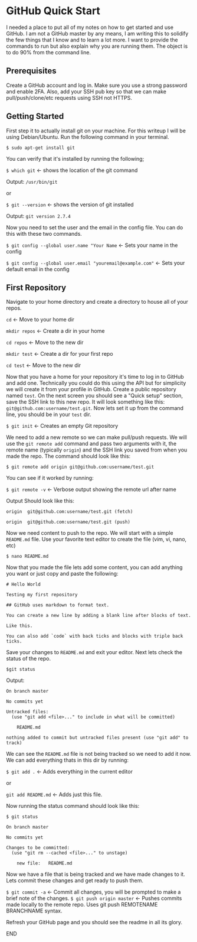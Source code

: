 # GitHub Quick Start

I needed a place to put all of my notes on how to get started and use GitHub.  I am not a GitHub master by any means, I am writing this to solidify the few things that I know and to learn a lot more.  I want to provide the commands to run but also explain why you are running them.  The object is to do 90% from the command line.  

## Prerequisites

Create a GitHub account and log in.  Make sure you use a strong password and enable 2FA.  Also, add your SSH pub key so that we can make pull/push/clone/etc requests using SSH not HTTPS.   

## Getting Started

First step it to actually install git on your machine.  For this writeup I will be using Debian/Ubuntu. Run the following command in your terminal.

`$ sudo apt-get install git`

You can verify that it's installed by running the following;

`$ which git` <- shows the location of the git command

Output: `/usr/bin/git`

or

`$ git --version` <- shows the version of git installed

Output: `git version 2.7.4`

Now you need to set the user and the email in the config file.  You can do this with these two commands.


`$ git config --global user.name "Your Name`   <- Sets your name in the config

`$ git config --global user.email "youremail@example.com"`   <- Sets your default email in the config

## First Repository

Navigate to your home directory and create a directory to house all of your repos.

`cd`    <- Move to your home dir

`mkdir repos`  <- Create a dir in your home

`cd repos`   <- Move to the new dir

`mkdir test`  <- Create a dir for your first repo

`cd test`   <- Move to the new dir

Now that you have a home for your repository it's time to log in to GitHub and add one.  Technically you could do this using the API but for simplicity we will create it from your profile in GitHub.  Create a public repository named `test`.  On the next screen you should see a "Quick setup" section, save the SSH link to this new repo.  It will look something like this: `git@github.com:username/test.git`.  Now lets set it up from the command line, you should be in your `test` dir.

`$ git init`  <- Creates an empty Git repository

We need to add a new remote so we can make pull/push requests. We will use the `git remote add` command and pass two arguments with it, the remote name (typically `origin`) and the SSH link you saved from when you made the repo.  The command should look like this:

`$ git remote add origin git@github.com:username/test.git`

You can see if it worked by running:

`$ git remote -v` <- Verbose output showing the remote url after name

Output Should look like this:

```
origin	git@github.com:username/test.git (fetch)

origin	git@github.com:username/test.git (push)
```

Now we need content to push to the repo.  We will start with a simple `README.md` file.  Use your favorite text editor to create the file (vim, vi, nano, etc)

`$ nano README.md`

Now that you made the file lets add some content, you can add anything you want or just copy and paste the following:

```
# Hello World

Testing my first repository

## GitHub uses markdown to format text.

You can create a new line by adding a blank line after blocks of text.

Like this.

You can also add `code` with back ticks and blocks with triple back ticks.
```

Save your changes to `README.md` and exit your editor.  Next lets check the status of the repo.

`$git status`

Output:

```
On branch master

No commits yet

Untracked files:
  (use "git add <file>..." to include in what will be committed)

	README.md

nothing added to commit but untracked files present (use "git add" to track)
```

We can see the `README.md` file is not being tracked so we need to add it now.  We can add everything thats in this dir by running:

`$ git add .` <- Adds everything in the current editor

or

`git add README.md` <- Adds just this file. 

Now running the status command should look like this:

```
$ git status

On branch master

No commits yet

Changes to be committed:
  (use "git rm --cached <file>..." to unstage)

	new file:   README.md
```

Now we have a file that is being tracked and we have made changes to it.  Lets commit these changes and get ready to push them.

`$ git commit -a`  <-  Commit all changes, you will be prompted to make a brief note of the changes. 
`$ git push origin master` <- Pushes commits made locally to the remote repo.  Uses git push REMOTENAME BRANCHNAME syntax.

Refresh your GitHub page and you should see the readme in all its glory. 

  
END
